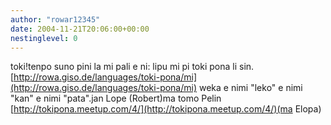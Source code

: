 ```yaml
---
author: "rowar12345"
date: 2004-11-21T20:06:00+00:00
nestinglevel: 0
---
```

toki!tenpo suno pini la mi pali e ni: lipu mi pi toki pona li sin.[http://rowa.giso.de/languages/toki-pona/mi](http://rowa.giso.de/languages/toki-pona/mi) weka e nimi "leko" e nimi "kan" e nimi "pata".jan Lope (Robert)ma tomo Pelin [http://tokipona.meetup.com/4/](http://tokipona.meetup.com/4/)(ma Elopa)
